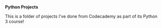 **Python Projects** 

This is a folder of projects I've done from Codecademy as part of its Python 3 course!

